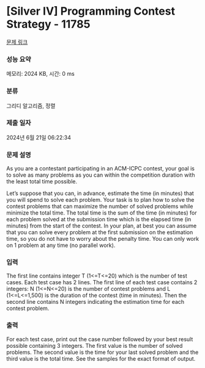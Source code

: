 # [Silver IV] Programming Contest Strategy - 11785 

[문제 링크](https://www.acmicpc.net/problem/11785) 

### 성능 요약

메모리: 2024 KB, 시간: 0 ms

### 분류

그리디 알고리즘, 정렬

### 제출 일자

2024년 6월 21일 06:22:34

### 문제 설명

<p>As you are a contestant participating in an ACM-ICPC contest, your goal is to solve as many problems as you can within the competition duration with the least total time possible.</p>

<p>Let’s suppose that you can, in advance, estimate the time (in minutes) that you will spend to solve each problem. Your task is to plan how to solve the contest problems that can maximize the number of solved problems while minimize the total time. The total time is the sum of the time (in minutes) for each problem solved at the submission time which is the elapsed time (in minutes) from the start of the contest. In your plan, at best you can assume that you can solve every problem at the first submission on the estimation time, so you do not have to worry about the penalty time. You can only work on 1 problem at any time (no parallel work). </p>

### 입력 

 <p>The first line contains integer T (1<=T<=20) which is the number of test cases. Each test case has 2 lines. The first line of each test case contains 2 integers: N (1<=N<=20) is the number of contest problems and L (1<=L<=1,500) is the duration of the contest (time in minutes). Then the second line contains N integers indicating the estimation time for each contest problem. </p>

### 출력 

 <p>For each test case, print out the case number followed by your best result possible containing 3 integers. The first value is the number of solved problems. The second value is the time for your last solved problem and the third value is the total time. See the samples for the exact format of output. </p>

